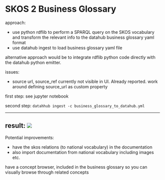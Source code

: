 # SKOS 2 Business Glossary

approach:
- use python rdflib to perform a SPARQL query on the SKOS vocabulary and transform the relevant info to the datahub business glossary yaml format
- use datahub ingest to load business glossary yaml file

alternative approach would be to integrate rdflib python code directly with the datahub python emitter.

issues:
- source url, source_ref currently not visible in UI. Already reported. work around defining source_url as custom property

first step:
see jupyter notebook

second step:
``` datahhub ingest -c business_glossary_to_datahub.yml ```

---
result:
![](../images/glossary-with-relations.png)
---

Potential improvements:
- have the skos relations (to national vocabulary) in the documentation
- also import documentation from national vocabulary including images etc.

have a concept browser, included in the business glossary so you can visually browse through related concepts